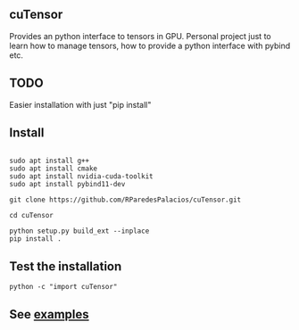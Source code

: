 
## cuTensor

Provides an python interface to tensors in GPU. 
Personal project just to learn how to manage tensors, how to provide a python interface with pybind etc.

## TODO

Easier installation with just "pip install"

## Install

```console

sudo apt install g++
sudo apt install cmake
sudo apt install nvidia-cuda-toolkit
sudo apt install pybind11-dev 

git clone https://github.com/RParedesPalacios/cuTensor.git

cd cuTensor

python setup.py build_ext --inplace 
pip install .

```

## Test the installation
```console
python -c "import cuTensor"

```

## See [examples](examples/)
